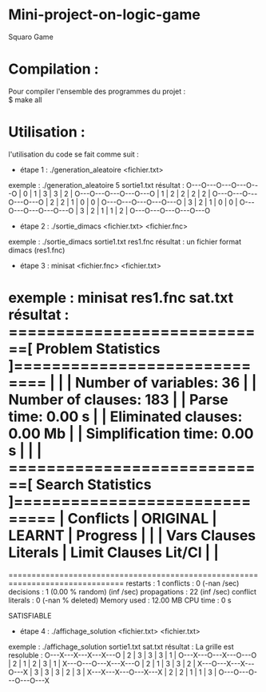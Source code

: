 # Mini-project-on-logic-game
Squaro Game

# Compilation :
Pour compiler l'ensemble des programmes du projet :   
    $ make all
    
# Utilisation : 
l'utilisation du code se fait comme suit : 


  * étape 1 : 
 ./generation_aleatoire <taille grille> <fichier.txt>
 
 exemple :  ./generation_aleatoire 5 sortie1.txt 
  résultat :
            O---O---O---O---O---O
            | 0 | 1 | 3 | 3 | 2 |
            O---O---O---O---O---O
            | 1 | 2 | 2 | 2 | 2 |
            O---O---O---O---O---O
            | 2 | 2 | 1 | 0 | 0 |
            O---O---O---O---O---O
            | 3 | 2 | 1 | 0 | 0 |
            O---O---O---O---O---O
            | 3 | 2 | 1 | 1 | 2 |
            O---O---O---O---O---O


          
          
  * étape 2 : 
 ./sortie_dimacs <fichier.txt> <fichier.fnc>
 
 exemple : ./sortie_dimacs sortie1.txt res1.fnc
  résultat : un fichier format dimacs (res1.fnc)
  
  
   * étape 3 : 
 minisat <fichier.fnc> <fichier.txt>
 
 exemple :  minisat res1.fnc sat.txt
  résultat :
  ============================[ Problem Statistics ]=============================
|                                                                             |
|  Number of variables:            36                                         |
|  Number of clauses:             183                                         |
|  Parse time:                   0.00 s                                       |
|  Eliminated clauses:           0.00 Mb                                      |
|  Simplification time:          0.00 s                                       |
|                                                                             |
============================[ Search Statistics ]==============================
| Conflicts |          ORIGINAL         |          LEARNT          | Progress |
|           |    Vars  Clauses Literals |    Limit  Clauses Lit/Cl |          |
===============================================================================
===============================================================================
restarts              : 1
conflicts             : 0              (-nan /sec)
decisions             : 1              (0.00 % random) (inf /sec)
propagations          : 22             (inf /sec)
conflict literals     : 0              (-nan % deleted)
Memory used           : 12.00 MB
CPU time              : 0 s

SATISFIABLE


   * étape 4 : 
  ./affichage_solution <fichier.txt> <fichier.txt>
 
 exemple :  ./affichage_solution sortie1.txt sat.txt
  résultat :
        La grille est resoluble :
          O---X---X---X---X---O
          | 2 | 3 | 3 | 3 | 1 |
          O---X---O---X---O---O
          | 2 | 1 | 2 | 3 | 1 |
          X---O---O---X---X---O
          | 2 | 1 | 3 | 3 | 2 |
          X---O---X---X---O---X
          | 3 | 3 | 3 | 2 | 3 |
          X---X---X---O---X---X
          | 2 | 2 | 1 | 1 | 3 |
          O---O---O---O---O---X


  
  
 
